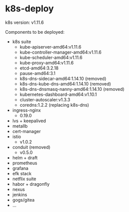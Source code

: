 # k8s-deploy

k8s version: v1.11.6

Components to be deployed:

- k8s suite
  - kube-apiserver-amd64:v1.11.6
  - kube-controller-manager-amd64:v1.11.6
  - kube-scheduler-amd64:v1.11.6
  - kube-proxy-amd64:v1.11.6
  - etcd-amd64:3.2.18
  - pause-amd64:3.1
  - k8s-dns-sidecar-amd64:1.14.10 (removed)
  - k8s-dns-kube-dns-amd64:1.14.10 (removed)
  - k8s-dns-dnsmasq-nanny-amd64:1.14.10 (removed)
  - kubernetes-dashboard-amd64:v1.10.1
  - cluster-autoscaler:v1.3.3
  - coredns:1.2.2 (replacing k8s-dns)
- ingress-nginx
  - 0.19.0
- lvs + keepalived
- metallb
- cert-manager
- istio
  - v1.0.2
- conduit (removed)
  - v0.5.0
- helm + draft
- prometheus
- grafana
- efk stack
- netflix suite
- habor + dragonfly
- nexus
- jenkins
- gogs/gitea
- ...
